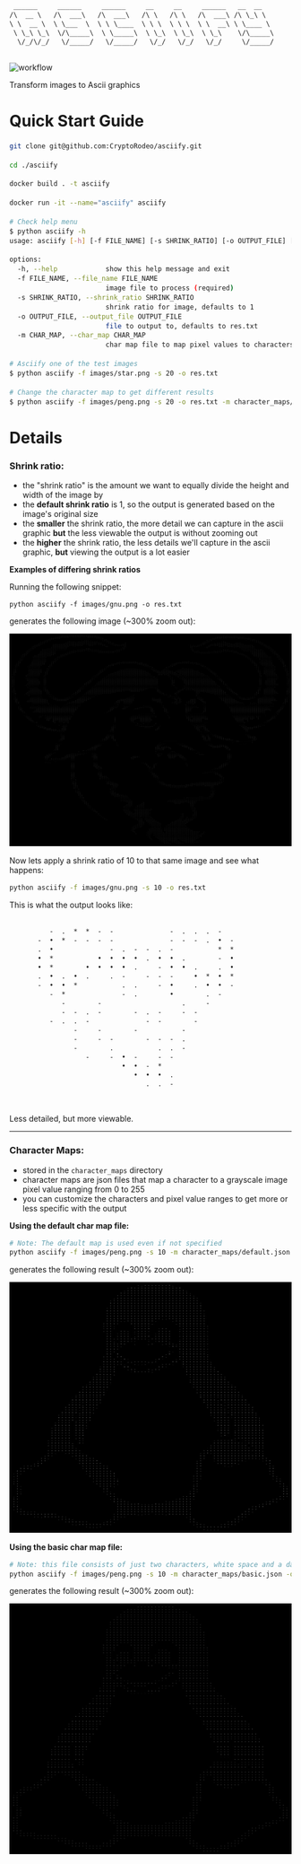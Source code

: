 ```
 ______     ______     ______     __     __     ______   __  __    
/\  __ \   /\  ___\   /\  ___\   /\ \   /\ \   /\  ___\ /\ \_\ \   
\ \  __ \  \ \___  \  \ \ \____  \ \ \  \ \ \  \ \  __\ \ \____ \  
 \ \_\ \_\  \/\_____\  \ \_____\  \ \_\  \ \_\  \ \_\    \/\_____\ 
  \/_/\/_/   \/_____/   \/_____/   \/_/   \/_/   \/_/     \/_____/ 
                                                                   
```

![workflow](https://github.com/CryptoRodeo/asciify/actions/workflows/main.yml/badge.svg)

Transform images to Ascii graphics

# Quick Start Guide
```bash
git clone git@github.com:CryptoRodeo/asciify.git

cd ./asciify

docker build . -t asciify

docker run -it --name="asciify" asciify

# Check help menu
$ python asciify -h
usage: asciify [-h] [-f FILE_NAME] [-s SHRINK_RATIO] [-o OUTPUT_FILE] [-m CHAR_MAP]

options:
  -h, --help            show this help message and exit
  -f FILE_NAME, --file_name FILE_NAME
                        image file to process (required)
  -s SHRINK_RATIO, --shrink_ratio SHRINK_RATIO
                        shrink ratio for image, defaults to 1
  -o OUTPUT_FILE, --output_file OUTPUT_FILE
                        file to output to, defaults to res.txt
  -m CHAR_MAP, --char_map CHAR_MAP
                        char map file to map pixel values to characters, defaults to character_maps/default.json

# Asciify one of the test images
$ python asciify -f images/star.png -s 20 -o res.txt

# Change the character map to get different results
$ python asciify -f images/peng.png -s 20 -o res.txt -m character_maps/basic.json
```

# Details

### Shrink ratio:
- the "shrink ratio" is the amount we want to equally divide the height and width of the image by
- the **default shrink ratio** is 1, so the output is generated based on the image's original size
- the **smaller** the shrink ratio, the more detail we can capture in the ascii graphic **but** the less viewable the output is without zooming out
- the **higher** the shrink ratio, the less details we'll capture in the ascii graphic, **but** viewing the output is a lot easier

**Examples of differing shrink ratios**

Running the following snippet:
```
python asciify -f images/gnu.png -o res.txt
```

generates the following image (~300% zoom out):

![gnu-original-size](./doc_images/gnu_example_a.png)

Now lets apply a shrink ratio of 10 to that same image and see what happens:
```bash
python asciify -f images/gnu.png -s 10 -o res.txt
```

This is what the output looks like:

```
                                                               
          -  .  *  *  -  -              -  .  .  .  -          
       -  •  *  -  -  -  -              -  -  -  .  •  -       
       .  •              -  .  -  -  .  -           *  *       
       •  *           •  •  •  •  .  •  •  .        -  •       
       •  *        •  •  •  •  .     -  •  •  .     .  •       
       .  •  .  •  .     .  -     -  -  -     •  *  •  *       
       -  •  •  *           .  .     -  •     .  •  •  -       
          -  *              -  .        •        .  -          
             -        -                    .     -             
             -  -  .  -        -  .  -     -  -                
          -  .  .  -              -  -        -                
                -     -        -           -                   
                -     -  -        -  -  -  .                   
                -        .           .  .  -                   
                   -     -  •  -     -  -                      
                            •  •  -  *                         
                               •  •  •  .                      
                                  .  .  -                      
                                                               
                                                               
```

Less detailed, but more viewable.

---

### Character Maps:
- stored in the `character_maps` directory
- character maps are json files that map a character to a grayscale image pixel value ranging from 0 to 255
- you can customize the characters and pixel value ranges to get more or less specific with the output

**Using the default char map file:**
```bash
# Note: The default map is used even if not specified
python asciify -f images/peng.png -s 10 -m character_maps/default.json -o res.txt  
```

generates the following result (~300% zoom out):

![peng-example](./doc_images/peng_example_a.png)

**Using the basic char map file:**
```bash
# Note: this file consists of just two characters, white space and a dash
python asciify -f images/peng.png -s 10 -m character_maps/basic.json -o res.txt  
```

generates the following result (~300% zoom out):

![peng-example-b](./doc_images/peng_example_b.png)

